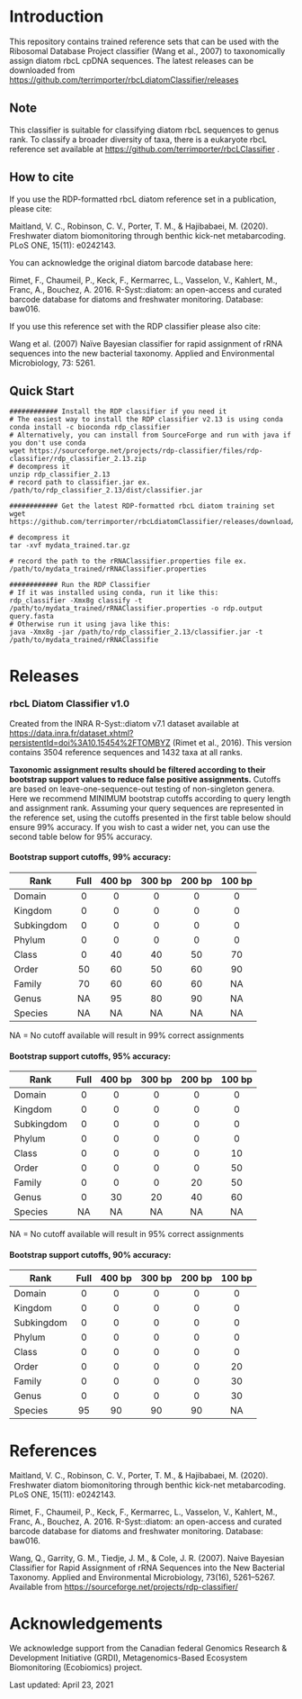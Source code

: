 # Introduction

This repository contains trained reference sets that can be used with the Ribosomal Database Project classifier (Wang et al., 2007) to taxonomically assign diatom rbcL cpDNA sequences.  The latest releases can be downloaded from https://github.com/terrimporter/rbcLdiatomClassifier/releases

## Note

This classifier is suitable for classifying diatom rbcL sequences to genus rank.  To classify a broader diversity of taxa, there is a eukaryote rbcL reference set available at https://github.com/terrimporter/rbcLClassifier .

## How to cite

If you use the RDP-formatted rbcL diatom reference set in a publication, please cite:

Maitland, V. C., Robinson, C. V., Porter, T. M., & Hajibabaei, M. (2020). Freshwater diatom biomonitoring through benthic kick-net metabarcoding. PLoS ONE, 15(11): e0242143.

You can acknowledge the original diatom barcode database here:

Rimet, F., Chaumeil, P., Keck, F., Kermarrec, L., Vasselon, V., Kahlert, M., Franc, A., Bouchez, A. 2016.  R-Syst::diatom: an open-access and curated barcode database for diatoms and freshwater monitoring.  Database: baw016. 

If you use this reference set with the RDP classifier please also cite:

Wang et al. (2007) Naïve Bayesian classifier for rapid assignment of rRNA sequences into the new bacterial taxonomy. Applied and Environmental Microbiology, 73: 5261.

## Quick Start

```linux
############ Install the RDP classifier if you need it
# The easiest way to install the RDP classifier v2.13 is using conda
conda install -c bioconda rdp_classifier
# Alternatively, you can install from SourceForge and run with java if you don't use conda
wget https://sourceforge.net/projects/rdp-classifier/files/rdp-classifier/rdp_classifier_2.13.zip
# decompress it
unzip rdp_classifier_2.13
# record path to classifier.jar ex. /path/to/rdp_classifier_2.13/dist/classifier.jar

############ Get the latest RDP-formatted rbcL diatom training set
wget https://github.com/terrimporter/rbcLdiatomClassifier/releases/download/v1.0/mydata_trained.tar.gz

# decompress it
tar -xvf mydata_trained.tar.gz

# record the path to the rRNAClassifier.properties file ex. /path/to/mydata_trained/rRNAClassifier.properties

############ Run the RDP Classifier 
# If it was installed using conda, run it like this:
rdp_classifier -Xmx8g classify -t /path/to/mydata_trained/rRNAClassifier.properties -o rdp.output query.fasta
# Otherwise run it using java like this:
java -Xmx8g -jar /path/to/rdp_classifier_2.13/classifier.jar -t /path/to/mydata_trained/rRNAClassifie
```

# Releases

### rbcL Diatom Classifier v1.0

Created from the INRA R-Syst::diatom v7.1 dataset available at https://data.inra.fr/dataset.xhtml?persistentId=doi%3A10.15454%2FTOMBYZ (Rimet et al., 2016).  This version contains 3504 reference sequences and 1432 taxa at all ranks.

**Taxonomic assignment results should be filtered according to their bootstrap support values to reduce false positive assignments.**  Cutoffs are based on leave-one-sequence-out testing of non-singleton genera. Here we recommend MINIMUM bootstrap cutoffs according to query length and assignment rank.  Assuming your query sequences are represented in the reference set, using the cutoffs presented in the first table below should ensure 99% accuracy.  If you wish to cast a wider net, you can use the second table below for 95% accuracy.

#### Bootstrap support cutoffs, 99% accuracy:

Rank | Full | 400 bp | 300 bp | 200 bp | 100 bp
--- |:---:|:---:|:---:|:---:|:---:
Domain | 0 | 0 | 0 | 0 | 0
Kingdom | 0 | 0 | 0 | 0 | 0
Subkingdom | 0 | 0 | 0 | 0 | 0
Phylum | 0 | 0 | 0 | 0 | 0
Class | 0 | 40 | 40 | 50 | 70
Order | 50 | 60 | 50 | 60 | 90
Family | 70 | 60 | 60 | 60 | NA
Genus | NA | 95 | 80 | 90 | NA
Species | NA | NA | NA | NA | NA

NA = No cutoff available will result in 99% correct assignments

#### Bootstrap support cutoffs, 95% accuracy:

Rank | Full | 400 bp | 300 bp | 200 bp | 100 bp
--- |:---:|:---:|:---:|:---:|:---:
Domain | 0 | 0 | 0 | 0 | 0
Kingdom | 0 | 0 | 0 | 0 | 0
Subkingdom | 0 | 0 | 0 | 0 | 0
Phylum | 0 | 0 | 0 | 0 | 0
Class | 0 | 0 | 0 | 0 | 10
Order | 0 | 0 | 0 | 0 | 50
Family | 0 | 0 | 0 | 20 | 50
Genus | 0 | 30 | 20 | 40 | 60
Species | NA | NA | NA | NA | NA

NA = No cutoff available will result in 95% correct assignments

#### Bootstrap support cutoffs, 90% accuracy:

Rank | Full | 400 bp | 300 bp | 200 bp | 100 bp
--- |:---:|:---:|:---:|:---:|:---:
Domain | 0 | 0 | 0 | 0 | 0
Kingdom | 0 | 0 | 0 | 0 | 0
Subkingdom | 0 | 0 | 0 | 0 | 0
Phylum | 0 | 0 | 0 | 0 | 0
Class | 0 | 0 | 0 | 0 | 0
Order | 0 | 0 | 0 | 0 | 20
Family | 0 | 0 | 0 | 0 | 30
Genus | 0 | 0 | 0 | 0 | 30
Species | 95 | 90 | 90 | 90 | NA

# References

Maitland, V. C., Robinson, C. V., Porter, T. M., & Hajibabaei, M. (2020). Freshwater diatom biomonitoring through benthic kick-net metabarcoding. PLoS ONE, 15(11): e0242143.

Rimet, F., Chaumeil, P., Keck, F., Kermarrec, L., Vasselon, V., Kahlert, M., Franc, A., Bouchez, A. 2016.  R-Syst::diatom: an open-access and curated barcode database for diatoms and freshwater monitoring.  Database: baw016. 

Wang, Q., Garrity, G. M., Tiedje, J. M., & Cole, J. R. (2007). Naive Bayesian Classifier for Rapid Assignment of rRNA Sequences into the New Bacterial Taxonomy. Applied and Environmental Microbiology, 73(16), 5261–5267. Available from https://sourceforge.net/projects/rdp-classifier/

# Acknowledgements

We acknowledge support from the Canadian federal Genomics Research & Development Initiative (GRDI), Metagenomics-Based Ecosystem Biomonitoring (Ecobiomics) project.

Last updated: April 23, 2021
